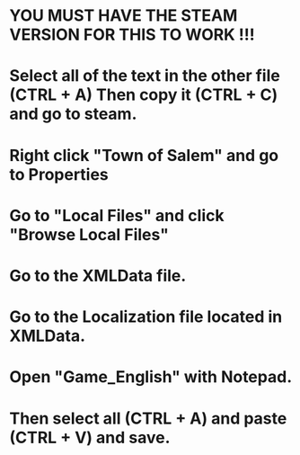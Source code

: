 # YOU MUST HAVE THE STEAM VERSION FOR THIS TO WORK !!!
# Select all of the text in the other file (CTRL + A) Then copy it (CTRL + C) and go to steam.
# Right click "Town of Salem" and go to Properties
# Go to "Local Files" and click "Browse Local Files"
# Go to the XMLData file.
# Go to the Localization file located in XMLData.
# Open "Game_English" with Notepad.
# Then select all (CTRL + A) and paste (CTRL + V) and save.
